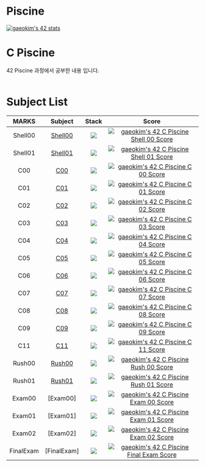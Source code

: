 # Piscine
[![gaeokim's 42 stats](https://badge42.vercel.app/api/v2/claw7x2qs00210fjx6hhb6y3x/stats?cursusId=9&coalitionId=piscine)](https://github.com/JaeSeoKim/badge42)

# C Piscine
42 Piscine 과정에서 공부한 내용 입니다.
<br>
​
# Subject List
| MARKS | Subject | Stack | Score |
| :---: | :-----: | :---: | :---: |
| Shell00 | [Shell00](https://github.com/Gaeon/Piscine/tree/master/Shell00) | <img src="https://img.shields.io/badge/linux-FCC624?style=for-the-badge&logo=linux&logoColor=black"> | [![gaeokim's 42 C Piscine Shell 00 Score](https://badge42.vercel.app/api/v2/claw7x2qs00210fjx6hhb6y3x/project/2590305)](https://github.com/JaeSeoKim/badge42) |
| Shell01 | [Shell01](https://github.com/Gaeon/Piscine/tree/master/Shell01) | <img src="https://img.shields.io/badge/linux-FCC624?style=for-the-badge&logo=linux&logoColor=black"> | [![gaeokim's 42 C Piscine Shell 01 Score](https://badge42.vercel.app/api/v2/claw7x2qs00210fjx6hhb6y3x/project/2591336)](https://github.com/JaeSeoKim/badge42) |
| C00 | [C00](https://github.com/Gaeon/Piscine/tree/master/C00) | <img src="https://img.shields.io/badge/c-A8B9CC?style=for-the-badge&logo=c&logoColor=white"> | [![gaeokim's 42 C Piscine C 00 Score](https://badge42.vercel.app/api/v2/claw7x2qs00210fjx6hhb6y3x/project/2592814)](https://github.com/JaeSeoKim/badge42) |
| C01 | [C01](https://github.com/Gaeon/Piscine/tree/master/C01) | <img src="https://img.shields.io/badge/c-A8B9CC?style=for-the-badge&logo=c&logoColor=white"> | [![gaeokim's 42 C Piscine C 01 Score](https://badge42.vercel.app/api/v2/claw7x2qs00210fjx6hhb6y3x/project/2593590)](https://github.com/JaeSeoKim/badge42) |
| C02 | [C02](https://github.com/Gaeon/Piscine/tree/master/C02) | <img src="https://img.shields.io/badge/c-A8B9CC?style=for-the-badge&logo=c&logoColor=white"> | [![gaeokim's 42 C Piscine C 02 Score](https://badge42.vercel.app/api/v2/claw7x2qs00210fjx6hhb6y3x/project/2594677)](https://github.com/JaeSeoKim/badge42) |
| C03 | [C03](https://github.com/Gaeon/Piscine/tree/master/C03) | <img src="https://img.shields.io/badge/c-A8B9CC?style=for-the-badge&logo=c&logoColor=white"> | [![gaeokim's 42 C Piscine C 03 Score](https://badge42.vercel.app/api/v2/claw7x2qs00210fjx6hhb6y3x/project/2596653)](https://github.com/JaeSeoKim/badge42) |
| C04 | [C04](https://github.com/Gaeon/Piscine/tree/master/C04) | <img src="https://img.shields.io/badge/c-A8B9CC?style=for-the-badge&logo=c&logoColor=white"> | [![gaeokim's 42 C Piscine C 04 Score](https://badge42.vercel.app/api/v2/claw7x2qs00210fjx6hhb6y3x/project/2597114)](https://github.com/JaeSeoKim/badge42) |
| C05 | [C05](https://github.com/Gaeon/Piscine/tree/master/C05) | <img src="https://img.shields.io/badge/c-A8B9CC?style=for-the-badge&logo=c&logoColor=white"> | [![gaeokim's 42 C Piscine C 05 Score](https://badge42.vercel.app/api/v2/claw7x2qs00210fjx6hhb6y3x/project/2597574)](https://github.com/JaeSeoKim/badge42) |
| C06 | [C06](https://github.com/Gaeon/Piscine/tree/master/C06) | <img src="https://img.shields.io/badge/c-A8B9CC?style=for-the-badge&logo=c&logoColor=white"> | [![gaeokim's 42 C Piscine C 06 Score](https://badge42.vercel.app/api/v2/claw7x2qs00210fjx6hhb6y3x/project/2597581)](https://github.com/JaeSeoKim/badge42) |
| C07 | [C07](https://github.com/Gaeon/Piscine/tree/master/C07) | <img src="https://img.shields.io/badge/c-A8B9CC?style=for-the-badge&logo=c&logoColor=white"> | [![gaeokim's 42 C Piscine C 07 Score](https://badge42.vercel.app/api/v2/claw7x2qs00210fjx6hhb6y3x/project/2599813)](https://github.com/JaeSeoKim/badge42) |
| C08 | [C08](https://github.com/Gaeon/Piscine/tree/master/C08) | <img src="https://img.shields.io/badge/c-A8B9CC?style=for-the-badge&logo=c&logoColor=white"> | [![gaeokim's 42 C Piscine C 08 Score](https://badge42.vercel.app/api/v2/claw7x2qs00210fjx6hhb6y3x/project/2603106)](https://github.com/JaeSeoKim/badge42) |
| C09 | [C09](https://github.com/Gaeon/Piscine/tree/master/C09) | <img src="https://img.shields.io/badge/c-A8B9CC?style=for-the-badge&logo=c&logoColor=white"> | [![gaeokim's 42 C Piscine C 09 Score](https://badge42.vercel.app/api/v2/claw7x2qs00210fjx6hhb6y3x/project/2604648)](https://github.com/JaeSeoKim/badge42) |
| C11 | [C11](https://github.com/Gaeon/Piscine/tree/master/C11) | <img src="https://img.shields.io/badge/c-A8B9CC?style=for-the-badge&logo=c&logoColor=white"> | [![gaeokim's 42 C Piscine C 11 Score](https://badge42.vercel.app/api/v2/claw7x2qs00210fjx6hhb6y3x/project/2607204)](https://github.com/JaeSeoKim/badge42) |
| Rush00 | [Rush00](https://github.com/Gaeon/Piscine/tree/master/rush00/ex00) | <img src="https://img.shields.io/badge/c-A8B9CC?style=for-the-badge&logo=c&logoColor=white"> | [![gaeokim's 42 C Piscine Rush 00 Score](https://badge42.vercel.app/api/v2/claw7x2qs00210fjx6hhb6y3x/project/2592818)](https://github.com/JaeSeoKim/badge42) |
| Rush01 | [Rush01](https://github.com/Gaeon/Piscine/tree/master/rush01/ex00) | <img src="https://img.shields.io/badge/c-A8B9CC?style=for-the-badge&logo=c&logoColor=white"> | [![gaeokim's 42 C Piscine Rush 01 Score](https://badge42.vercel.app/api/v2/claw7x2qs00210fjx6hhb6y3x/project/2598613)](https://github.com/JaeSeoKim/badge42) |
| Exam00 | [Exam00] | <img src="https://img.shields.io/badge/c-A8B9CC?style=for-the-badge&logo=c&logoColor=white"> | [![gaeokim's 42 C Piscine Exam 00 Score](https://badge42.vercel.app/api/v2/claw7x2qs00210fjx6hhb6y3x/project/2592438)](https://github.com/JaeSeoKim/badge42) |
| Exam01 | [Exam01] | <img src="https://img.shields.io/badge/c-A8B9CC?style=for-the-badge&logo=c&logoColor=white"> | [![gaeokim's 42 C Piscine Exam 01 Score](https://badge42.vercel.app/api/v2/claw7x2qs00210fjx6hhb6y3x/project/2599604)](https://github.com/JaeSeoKim/badge42) |
| Exam02 | [Exam02] | <img src="https://img.shields.io/badge/c-A8B9CC?style=for-the-badge&logo=c&logoColor=white"> | [![gaeokim's 42 C Piscine Exam 02 Score](https://badge42.vercel.app/api/v2/claw7x2qs00210fjx6hhb6y3x/project/2606513)](https://github.com/JaeSeoKim/badge42) |
| FinalExam | [FinalExam] | <img src="https://img.shields.io/badge/c-A8B9CC?style=for-the-badge&logo=c&logoColor=white"> | [![gaeokim's 42 C Piscine Final Exam Score](https://badge42.vercel.app/api/v2/claw7x2qs00210fjx6hhb6y3x/project/2617461)](https://github.com/JaeSeoKim/badge42) |
